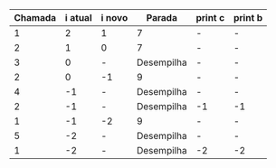 | Chamada | i atual | i novo | Parada     | print c | print b |
|---------|---------|--------|------------|---------|---------|
| 1       | 2       | 1      | 7          | -       | -       |
| 2       | 1       | 0      | 7          | -       | -       |
| 3       | 0       | -      | Desempilha | -       | -       |
| 2       | 0       | -1     | 9          | -       | -       |
| 4       | -1      | -      | Desempilha | -       | -       |
| 2       | -1      | -      | Desempilha | -1      | -1      |
| 1       | -1      | -2     | 9          | -       | -       |
| 5       | -2      | -      | Desempilha | -       | -       |
| 1       | -2      | -      | Desempilha | -2      | -2      |


